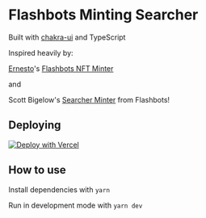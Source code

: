 # Flashbots Minting Searcher

Built with [chakra-ui](https://github.com/chakra-ui/chakra-ui) and TypeScript

Inspired heavily by:

[Ernesto](https://twitter.com/ernestognw)'s [Flashbots NFT Minter](https://github.com/ernestognw/flashbots-nft-minter)

and

Scott Bigelow's [Searcher Minter](https://github.com/flashbots/searcher-minter) from Flashbots!


## Deploying

[![Deploy with Vercel](https://vercel.com/button)](https://vercel.com/new/git/external?repository-url=https://github.com/vercel/next.js/tree/canary/examples/with-chakra-ui-typescript&project-name=with-chakra-ui-typescript&repository-name=with-chakra-ui-typescript)


## How to use

Install dependencies with `yarn`

Run in development mode with `yarn dev`